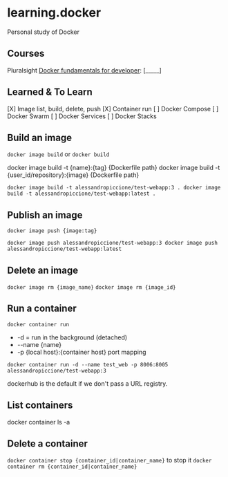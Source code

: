 # learning.docker
Personal study of Docker


## Courses

Pluralsight [Docker fundamentals for developer](https://app.pluralsight.com/paths/skill/docker-fundamentals-for-developers): [_____]


## Learned & To Learn

[X] Image list, build, delete, push
[X] Container run
[ ] Docker Compose
[ ] Docker Swarm
[ ] Docker Services
[ ] Docker Stacks


## Build an image

``docker image build`` or ``docker build``

docker image build -t {name}:{tag} {Dockerfile path}
docker image build -t {user_id/repository}:{image} {Dockerfile path}

``
docker image build -t alessandropiccione/test-webapp:3 .
docker image build -t alessandropiccione/test-webapp:latest .
``

## Publish an image
``docker image push {image:tag}``

``
docker image push alessandropiccione/test-webapp:3
docker image push alessandropiccione/test-webapp:latest
``

## Delete an image 
``docker image rm {image_name}``
``docker image rm {image_id}``

## Run a container
``docker container run``
- -d = run in the background (detached)
- --name {name}
- -p {local host}:{container host} port mapping

``
docker container run -d --name test_web -p 8006:8005 alessandropiccione/test-webapp:3
``

dockerhub is the default if we don't pass a URL registry. 


## List containers
docker container ls -a

## Delete a container 
``docker container stop {container_id|container_name}`` to stop it
``docker container rm {container_id|container_name}``